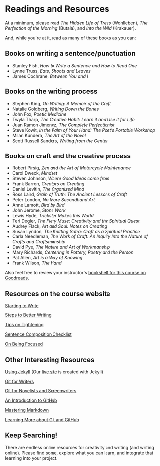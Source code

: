 # Readings and Resources

At a minimum, please read _The Hidden Life of Trees_ (Wohlleben), _The Perfection of the Morning_ (Butala), and _Into the Wild_ (Krakauer).

And, while you're at it, read as many of these books as you can:

## Books on writing a sentence/punctuation

* Stanley Fish, _How to Write a Sentence and How to Read One_
* Lynne Truss, _Eats, Shoots and Leaves_
* James Cochrane, _Between You and I_

## Books on the writing process

* Stephen King, _On Writing: A Memoir of the Craft_
* Natalie Goldberg, _Writing Down the Bones_
* John Fox, _Poetic Medicine_
* Twyla Tharp, _The Creative Habit: Learn it and Use it for Life_
* Juan Ramon Jimenez, _The Complete Perfectionist_
* Steve Kowit, _In the Palm of Your Hand: The Poet’s Portable Workshop_
* Milan Kundera, _The Art of the Novel_
* Scott Russell Sanders, _Writing from the Center_

## Books on craft and the creative process

* Robert Pirsig, _Zen and the Art of Motorcycle Maintenance_
* Carol Dweck, _Mindset_
* Steven Johnson, _Where Good Ideas come from_
* Frank Barron, _Creators on Creating_
* Daniel Levitin, _The Organized Mind_
* Ross Laird, _Grain of Truth: The Ancient Lessons of Craft_
* Peter London, _No More Secondhand Art_
* Anne Lamott, _Bird by Bird_
* John Jerome, _Stone Work_
* Lewis Hyde, _Trickster Makes this World_
* Teri Degler, _The Fiery Muse: Creativity and the Spiritual Quest_
* Audrey Flack, _Art and Soul: Notes on Creating_
* Susan Lyndon, _The Knitting Sutra: Craft as a Spiritual Practice_
* Carla Needleman, _The Work of Craft: An Inquiry Into the Nature of Crafts and Craftsmanship_
* David Pye, _The Nature and Art of Workmanship_
* Mary Richards, _Centering in Pottery, Poetry and the Person_
* Pat Allen, _Art is a Way of Knowing_
* Frank Wilson, _The Hand_

Also feel free to review your instructor's [bookshelf for this course on Goodreads](https://www.goodreads.com/review/list/54311635-ross-laird?shelf=creative-writing-2900&utf8=%E2%9C%93&view=covers).

## Resources on the course website

[Starting to Write](http://crwr2900.netlify.com/creativity/2017/08/12/starting-to-write/)

[Steps to Better Writing](http://crwr2900.netlify.com/creativity/2017/08/15/steps-to-better-writing/)

[Tips on Tightening](https://crwr2900.netlify.com/creativity/2017/08/15/tips-on-tightening/)

[Sentence Composition Checklist](https://crwr2900.netlify.com/creativity/2017/08/15/sentence-checklist/)

[On Being Focused](https://crwr2900.netlify.com/education/creativity/2017/07/31/blinking-cursor-blank-page/)

## Other Interesting Resources

[Using Jekyll](https://jekyllrb.com/docs/home/) (Our [live site](http://crwr2900.netlify.com/) is created with Jekyll)

[Git for Writers](https://medium.com/electric-ship/git-for-writers-write-fiction-like-a-good-programmer-ea6f0309a69a)

[Git for Novelists and Screenwriters](http://boffosocko.com/2014/09/17/revision-control/)

[An Introduction to GitHub](https://guides.github.com/activities/hello-world/)

[Mastering Markdown](https://guides.github.com/features/mastering-markdown/)

[Learning More about Git and GitHub](https://guides.github.com/)

## Keep Searching!

There are endless online resources for creativity and writing (and writing online). Please find some, explore what you can learn, and integrate that learning into your project.

